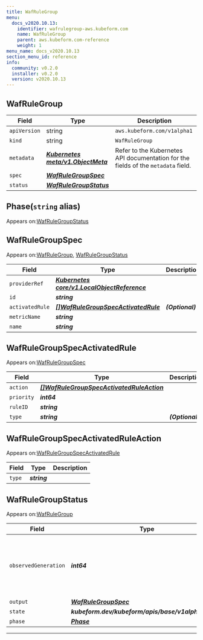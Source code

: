 ```yaml
---
title: WafRuleGroup
menu:
  docs_v2020.10.13:
    identifier: wafrulegroup-aws.kubeform.com
    name: WafRuleGroup
    parent: aws.kubeform.com-reference
    weight: 1
menu_name: docs_v2020.10.13
section_menu_id: reference
info:
  community: v0.2.0
  installer: v0.2.0
  version: v2020.10.13
---
```


## WafRuleGroup
| Field | Type | Description |
| ------ | ----- | ----------- |
| `apiVersion` | string | `aws.kubeform.com/v1alpha1` |
|    `kind` | string | `WafRuleGroup` |
| `metadata` | ***[Kubernetes meta/v1.ObjectMeta](https://kubernetes.io/docs/reference/generated/kubernetes-api/v1.13/#objectmeta-v1-meta)***|Refer to the Kubernetes API documentation for the fields of the `metadata` field.|
| `spec` | ***[WafRuleGroupSpec](#wafrulegroupspec)***||
| `status` | ***[WafRuleGroupStatus](#wafrulegroupstatus)***||
## Phase(`string` alias)

Appears on:[WafRuleGroupStatus](#wafrulegroupstatus)

## WafRuleGroupSpec

Appears on:[WafRuleGroup](#wafrulegroup), [WafRuleGroupStatus](#wafrulegroupstatus)

| Field | Type | Description |
| ------ | ----- | ----------- |
| `providerRef` | ***[Kubernetes core/v1.LocalObjectReference](https://kubernetes.io/docs/reference/generated/kubernetes-api/v1.13/#localobjectreference-v1-core)***||
| `id` | ***string***||
| `activatedRule` | ***[[]WafRuleGroupSpecActivatedRule](#wafrulegroupspecactivatedrule)***| ***(Optional)*** |
| `metricName` | ***string***||
| `name` | ***string***||
## WafRuleGroupSpecActivatedRule

Appears on:[WafRuleGroupSpec](#wafrulegroupspec)

| Field | Type | Description |
| ------ | ----- | ----------- |
| `action` | ***[[]WafRuleGroupSpecActivatedRuleAction](#wafrulegroupspecactivatedruleaction)***||
| `priority` | ***int64***||
| `ruleID` | ***string***||
| `type` | ***string***| ***(Optional)*** |
## WafRuleGroupSpecActivatedRuleAction

Appears on:[WafRuleGroupSpecActivatedRule](#wafrulegroupspecactivatedrule)

| Field | Type | Description |
| ------ | ----- | ----------- |
| `type` | ***string***||
## WafRuleGroupStatus

Appears on:[WafRuleGroup](#wafrulegroup)

| Field | Type | Description |
| ------ | ----- | ----------- |
| `observedGeneration` | ***int64***| ***(Optional)*** Resource generation, which is updated on mutation by the API Server.|
| `output` | ***[WafRuleGroupSpec](#wafrulegroupspec)***| ***(Optional)*** |
| `state` | ***kubeform.dev/kubeform/apis/base/v1alpha1.State***| ***(Optional)*** |
| `phase` | ***[Phase](#phase)***| ***(Optional)*** |
---
